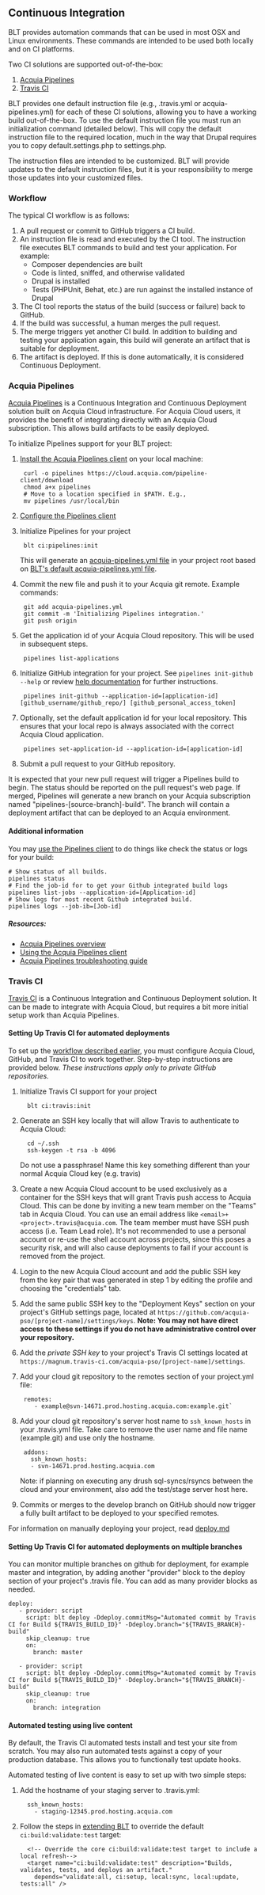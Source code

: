 ## Continuous Integration

BLT provides automation commands that can be used in most OSX and Linux environments. These commands are intended to be used both locally and on CI platforms.

Two CI solutions are supported out-of-the-box:

1. [Acquia Pipelines](#acquia-pipelines)
1. [Travis CI](#travis-ci)

BLT provides one default instruction file (e.g., .travis.yml or acquia-pipelines.yml) for each of these CI solutions, allowing you to have a working build out-of-the-box. To use the default instruction file you must run an initialization command (detailed below). This will copy the default instruction file to the required location, much in the way that Drupal requires you to copy default.settings.php to settings.php.
 
The instruction files are intended to be customized. BLT will provide updates to the default instruction files, but it is your responsibility to merge those updates into your customized files.

### Workflow

The typical CI workflow is as follows:

1. A pull request or commit to GitHub triggers a CI build.
1. An instruction file is read and executed by the CI tool. The instruction file executes BLT commands to build and test your application. For example:
    - Composer dependencies are built
    - Code is linted, sniffed, and otherwise validated
    - Drupal is installed
    - Tests (PHPUnit, Behat, etc.) are run against the installed instance of Drupal
1. The CI tool reports the status of the build (success or failure) back to GitHub.
1. If the build was successful, a human merges the pull request.
1. The merge triggers yet another CI build. In addition to building and testing your application again, this build will generate an artifact that is suitable for deployment.
1. The artifact is deployed. If this is done automatically, it is considered Continuous Deployment.

### Acquia Pipelines

[Acquia Pipelines](https://docs.acquia.com/pipelines) is a Continuous Integration and Continuous Deployment solution built on Acquia Cloud infrastructure. For Acquia Cloud users, it provides the benefit of integrating directly with an Acquia Cloud subscription. This allows build artifacts to be easily deployed.

To initialize Pipelines support for your BLT project:

1. [Install the Acquia Pipelines client](https://docs.acquia.com/pipelines/install) on your local machine:

        curl -o pipelines https://cloud.acquia.com/pipeline-client/download
        chmod a+x pipelines
        # Move to a location specified in $PATH. E.g.,
        mv pipelines /usr/local/bin

1. [Configure the Pipelines client](https://docs.acquia.com/pipelines/install#authenticate) 
1. Initialize Pipelines for your project

        blt ci:pipelines:init
   
    This will generate an [acquia-pipelines.yml file](https://docs.acquia.com/pipelines/yaml) in your project root based on [BLT's default acquia-pipelines.yml file](https://github.com/acquia/blt/blob/8.x/scripts/pipelines/acquia-pipelines.yml).

1. Commit the new file and push it to your Acquia git remote. Example commands:

        git add acquia-pipelines.yml
        git commit -m 'Initializing Pipelines integration.'
        git push origin

1. Get the application id of your Acquia Cloud repository. This will be used in subsequent steps.

        pipelines list-applications

1. Initialize GitHub integration for your project. See `pipelines init-github --help` or review [help documentation](https://docs.acquia.com/pipelines/github) for further instructions.

        pipelines init-github --application-id=[application-id] [github_username/github_repo/] [github_personal_access_token]

1. Optionally, set the default application id for your local repository. This ensures that your local repo is always associated with the correct Acquia Cloud application.

        pipelines set-application-id --application-id=[application-id]

1. Submit a pull request to your GitHub repository.

It is expected that your new pull request will trigger a Pipelines build to begin. The status should be reported on the pull request's web page. If merged, Pipelines will generate a new branch on your Acquia subscription named "pipelines-[source-branch]-build". The branch will contain a deployment artifact that can be deployed to an Acquia environment.

#### Additional information

You may [use the Pipelines client](https://docs.acquia.com/pipelines/client) to do things like check the status or logs for your build:

    # Show status of all builds.
    pipelines status
    # Find the job-id for to get your Github integrated build logs
    pipelines list-jobs --application-id=[Application-id] 
    # Show logs for most recent Github integrated build.
    pipelines logs --job-ib=[Job-id]

##### Resources:

* [Acquia Pipelines overview](https://docs.acquia.com/pipelines)
* [Using the Acquia Pipelines client](https://docs.acquia.com/pipelines/client)
* [Acquia Pipelines troubleshooting guide](https://docs.acquia.com/pipelines/troubleshooting)

### Travis CI

[Travis CI](https://travis-ci.org/) is a Continuous Integration and Continuous Deployment solution. It can be made to integrate with Acquia Cloud, but requires a bit more initial setup work than Acquia Pipelines.

#### Setting Up Travis CI for automated deployments

To set up the [workflow described earlier](#workflow), you must configure Acquia Cloud, GitHub, and Travis CI to work together. Step-by-step instructions are provided below. _These instructions apply only to private GitHub repositories._

1. Initialize Travis CI support for your project

         blt ci:travis:init

1. Generate an SSH key locally that will allow Travis to authenticate to Acquia Cloud:

         cd ~/.ssh
         ssh-keygen -t rsa -b 4096

    Do not use a passphrase!
    Name this key something different than your normal Acquia Cloud key (e.g. travis)

1. Create a new Acquia Cloud account to be used exclusively as a container for the SSH keys that will grant Travis push access to Acquia Cloud. This can be done by inviting a new team member on the "Teams" tab in Acquia Cloud. You can use an email address like `<email>+<project>.travis@acquia.com`. The team member must have SSH push access (i.e. Team Lead role). It's not recommended to use a personal account or re-use the shell account across projects, since this poses a security risk, and will also cause deployments to fail if your account is removed from the project.
1. Login to the new Acquia Cloud account and add the public SSH key from the key pair that was generated in step 1 by editing the profile and choosing the "credentials" tab.
1. Add the same public SSH key to the "Deployment Keys" section on your project's GitHub settings page, located at `https://github.com/acquia-pso/[project-name]/settings/keys`. **Note: You may not have direct access to these settings if you do not have administrative control over your repository.**
1. Add the _private SSH key_ to your project's Travis CI settings located at `https://magnum.travis-ci.com/acquia-pso/[project-name]/settings`.
1. Add your cloud git repository to the remotes section of your project.yml file:

        remotes:
           - example@svn-14671.prod.hosting.acquia.com:example.git`

1. Add your cloud git repository's server host name to `ssh_known_hosts` in your .travis.yml file. Take care to remove the user name and file name (example.git) and use only the hostname.

        addons:
          ssh_known_hosts:
          - svn-14671.prod.hosting.acquia.com
   
    Note: if planning on executing any drush sql-syncs/rsyncs between the cloud and your environment, also add the test/stage server host here.

1. Commits or merges to the develop branch on GitHub should now trigger a fully built artifact to be deployed to your specified remotes.

For information on manually deploying your project, read [deploy.md](deploy.md)

#### Setting Up Travis CI for automated deployments on multiple branches

You can monitor multiple branches on github for deployment, for example master and integration, by adding another "provider" block to the deploy section of your project's .travis file. You can add as many provider blocks as needed.

````
deploy:
   - provider: script
     script: blt deploy -Ddeploy.commitMsg="Automated commit by Travis CI for Build ${TRAVIS_BUILD_ID}" -Ddeploy.branch="${TRAVIS_BRANCH}-build"
     skip_cleanup: true
     on:
       branch: master

   - provider: script
     script: blt deploy -Ddeploy.commitMsg="Automated commit by Travis CI for Build ${TRAVIS_BUILD_ID}" -Ddeploy.branch="${TRAVIS_BRANCH}-build"
     skip_cleanup: true
     on:
       branch: integration
````


#### Automated testing using live content

By default, the Travis CI automated tests install and test your site from scratch. You may also run automated tests against a copy of your production database. This allows you to functionally test update hooks.

Automated testing of live content is easy to set up with two simple steps:

1. Add the hostname of your staging server to .travis.yml:

         ssh_known_hosts:
           - staging-12345.prod.hosting.acquia.com

2. Follow the steps in [extending BLT](extending-blt.md) to override the default `ci:build:validate:test` target:

         <!-- Override the core ci:build:validate:test target to include a local refresh-->
         <target name="ci:build:validate:test" description="Builds, validates, tests, and deploys an artifact."
           depends="validate:all, ci:setup, local:sync, local:update, tests:all" />
